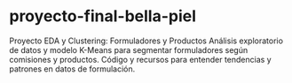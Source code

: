# proyecto-final-bella-piel
 Proyecto EDA y Clustering: Formuladores y Productos  Análisis exploratorio de datos y modelo K-Means para segmentar formuladores según comisiones y productos. Código y recursos para entender tendencias y patrones en datos de formulación.
